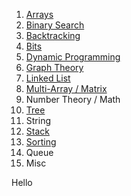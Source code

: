 1. [Arrays](https://github.com/shubhodotcse/Programming-Interview/wiki/Arrays)
2. [Binary Search](https://github.com/shubhodotcse/Programming-Interview/wiki/Binary-Search)
3. [Backtracking](https://github.com/shubhodotcse/Programming-Interview/wiki/Backtrack)
4. [Bits](https://github.com/shubhodotcse/Programming-Interview/wiki/Bits)
5. [Dynamic Programming](https://github.com/shubhodotcse/Programming-Interview/wiki/Dynamic-Programming)
6. [Graph Theory](https://github.com/shubhodotcse/Programming-Interview/wiki/Graph)
7. [Linked List](https://github.com/shubhodotcse/Programming-Interview/wiki/Linked-List)
8. [Multi-Array / Matrix](https://github.com/shubhodotcse/Programming-Interview/wiki/Matrix)
9. Number Theory / Math
10. [Tree](https://github.com/shubhodotcse/Programming-Interview/wiki/Tree)
11. String 
12. [Stack](https://github.com/shubhodotcse/Programming-Interview/wiki/Stack)
13. [Sorting](https://github.com/shubhodotcse/Programming-Interview/wiki/Sorting)
14. Queue
15. Misc

<p>
Hello
</p>


